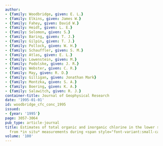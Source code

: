 ```yaml
---
author:
- {family: Woodbridge, given: E. L.}
- {family: Elkins, given: James W.}
- {family: Fahey, given: David W.}
- {family: Heidt, given: L. E.}
- {family: Solomon, given: S.}
- {family: Baring, given: T. J.}
- {family: Gilpin, given: T. J.}
- {family: Pollock, given: W. H.}
- {family: Schauffler, given: S. M.}
- {family: Atlas, given: E. L.}
- {family: Lowenstein, given: M.}
- {family: Podolske, given: J. R.}
- {family: Webster, given: C. R.}
- {family: May, given: R. D.}
- {family: Gilligan, given: Jonathan Mark}
- {family: Montzka, given: S. A.}
- {family: Boering, given: K. A.}
- {family: Salawitch, given: R. J.}
container-title: Journal of Geophysical Research
date: '1995-01-01'
id: woodbridge_cfc_conc_1995
issued:
- {year: '1995'}
page: 3057-3064
pub_type: article-journal
title: Estimates of total organic and inorganic chlorine in the lower stratosphere
  from *in situ* measurements during <span style="font-variant:small-caps;">aase ii</span>
volume: '100'
---
```

